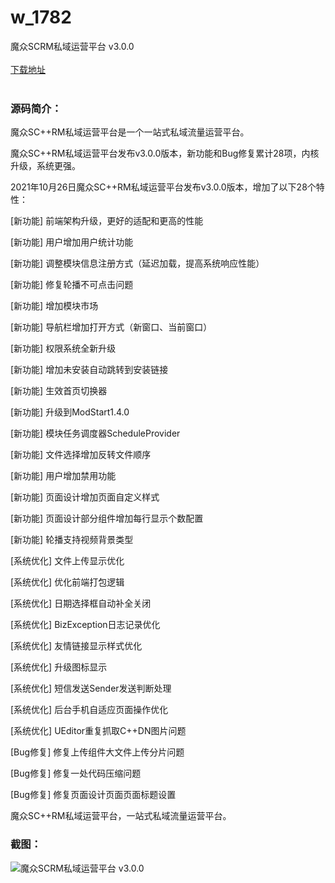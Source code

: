 # w_1782
魔众SCRM私域运营平台 v3.0.0
<br/></br>
[下载地址](https://www.uuid2.com/1782.html "下载地址")
<br/></br>
<h3>源码简介：</h3>
<p>魔众SC++RM私域运营平台是一个一站式私域流量运营平台。<p>
<p>魔众SC++RM私域运营平台发布v3.0.0版本，新功能和Bug修复累计28项，内核升级，系统更强。<p>
<p>2021年10月26日魔众SC++RM私域运营平台发布v3.0.0版本，增加了以下28个特性：<p>
<p>[新功能] 前端架构升级，更好的适配和更高的性能<p>
<p>[新功能] 用户增加用户统计功能<p>
<p>[新功能] 调整模块信息注册方式（延迟加载，提高系统响应性能）<p>
<p>[新功能] 修复轮播不可点击问题<p>
<p>[新功能] 增加模块市场<p>
<p>[新功能] 导航栏增加打开方式（新窗口、当前窗口）<p>
<p>[新功能] 权限系统全新升级<p>
<p>[新功能] 增加未安装自动跳转到安装链接<p>
<p>[新功能] 生效首页切换器<p>
<p>[新功能] 升级到ModStart1.4.0<p>
<p>[新功能] 模块任务调度器ScheduleProvider<p>
<p>[新功能] 文件选择增加反转文件顺序<p>
<p>[新功能] 用户增加禁用功能<p>
<p>[新功能] 页面设计增加页面自定义样式<p>
<p>[新功能] 页面设计部分组件增加每行显示个数配置<p>
<p>[新功能] 轮播支持视频背景类型<p>
<p>[系统优化] 文件上传显示优化<p>
<p>[系统优化] 优化前端打包逻辑<p>
<p>[系统优化] 日期选择框自动补全关闭<p>
<p>[系统优化] BizException日志记录优化<p>
<p>[系统优化] 友情链接显示样式优化<p>
<p>[系统优化] 升级图标显示<p>
<p>[系统优化] 短信发送Sender发送判断处理<p>
<p>[系统优化] 后台手机自适应页面操作优化<p>
<p>[系统优化] UEditor重复抓取C++DN图片问题<p>
<p>[Bug修复] 修复上传组件大文件上传分片问题<p>
<p>[Bug修复] 修复一处代码压缩问题<p>
<p>[Bug修复] 修复页面设计页面页面标题设置<p>
<p>魔众SC++RM私域运营平台，一站式私域流量运营平台。<p>
<h3>截图：</h3>
<img src="https://www.uuid2.com/wp-content/uploads/img/202110/cea32a4698.jpg" alt="魔众SCRM私域运营平台 v3.0.0">
